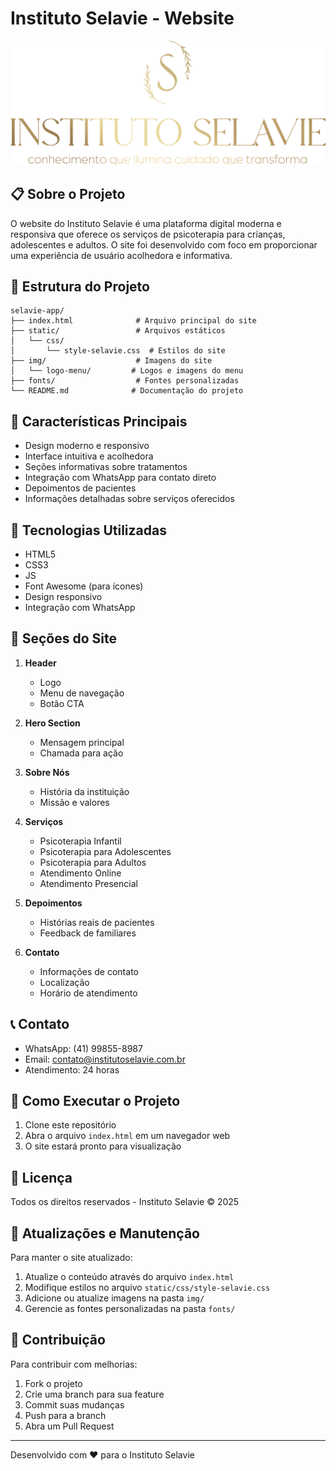# Instituto Selavie - Website

![Instituto Selavie Logo](img/logo-menu/LOGO-6.png)

## 📋 Sobre o Projeto

O website do Instituto Selavie é uma plataforma digital moderna e responsiva que oferece os serviços de psicoterapia para crianças, adolescentes e adultos. O site foi desenvolvido com foco em proporcionar uma experiência de usuário acolhedora e informativa.

## 📁 Estrutura do Projeto

```
selavie-app/
├── index.html              # Arquivo principal do site
├── static/                 # Arquivos estáticos
│   └── css/               
│       └── style-selavie.css  # Estilos do site
├── img/                    # Imagens do site
│   └── logo-menu/         # Logos e imagens do menu
├── fonts/                  # Fontes personalizadas
└── README.md              # Documentação do projeto
```

## 🌟 Características Principais

- Design moderno e responsivo
- Interface intuitiva e acolhedora
- Seções informativas sobre tratamentos
- Integração com WhatsApp para contato direto
- Depoimentos de pacientes
- Informações detalhadas sobre serviços oferecidos

## 🔧 Tecnologias Utilizadas

- HTML5
- CSS3
- JS
- Font Awesome (para ícones)
- Design responsivo
- Integração com WhatsApp

## 📱 Seções do Site

1. **Header**
   - Logo
   - Menu de navegação
   - Botão CTA

2. **Hero Section**
   - Mensagem principal
   - Chamada para ação

3. **Sobre Nós**
   - História da instituição
   - Missão e valores

4. **Serviços**
   - Psicoterapia Infantil
   - Psicoterapia para Adolescentes
   - Psicoterapia para Adultos
   - Atendimento Online
   - Atendimento Presencial

5. **Depoimentos**
   - Histórias reais de pacientes
   - Feedback de familiares

6. **Contato**
   - Informações de contato
   - Localização
   - Horário de atendimento

## 📞 Contato

- WhatsApp: (41) 99855-8987
- Email: contato@institutoselavie.com.br
- Atendimento: 24 horas

## 🚀 Como Executar o Projeto

1. Clone este repositório
2. Abra o arquivo `index.html` em um navegador web
3. O site estará pronto para visualização

## 📄 Licença

Todos os direitos reservados - Instituto Selavie © 2025

## 🔄 Atualizações e Manutenção

Para manter o site atualizado:
1. Atualize o conteúdo através do arquivo `index.html`
2. Modifique estilos no arquivo `static/css/style-selavie.css`
3. Adicione ou atualize imagens na pasta `img/`
4. Gerencie as fontes personalizadas na pasta `fonts/`

## 🤝 Contribuição

Para contribuir com melhorias:
1. Fork o projeto
2. Crie uma branch para sua feature
3. Commit suas mudanças
4. Push para a branch
5. Abra um Pull Request

---

Desenvolvido com ❤️ para o Instituto Selavie 